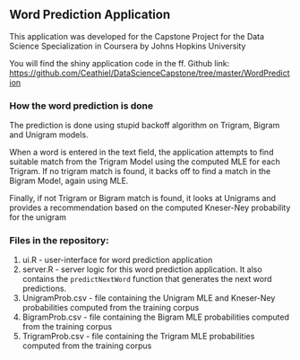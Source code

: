 ## Word Prediction Application

This application was developed for the Capstone Project for the Data Science Specialization in Coursera by Johns Hopkins University

You will find the shiny application code in the ff. Github link:
https://github.com/Ceathiel/DataScienceCapstone/tree/master/WordPrediction

### How the word prediction is done

The prediction is done using stupid backoff algorithm on Trigram, Bigram and Unigram models.

When a word is entered in the text field, the application attempts to find suitable match from the Trigram Model using the computed MLE for each Trigram. If no trigram match is found, it backs off to find a match in the Bigram Model, again using MLE.

Finally, if not Trigram or Bigram match is found, it looks at Unigrams and provides a recommendation based on the computed Kneser-Ney probability for the unigram

### Files in the repository:

1. ui.R - user-interface for word prediction application
2. server.R - server logic for this word prediction application. It also contains the `predictNextWord` function that generates the next word predictions.
3. UnigramProb.csv - file containing the Unigram MLE and Kneser-Ney probabilities computed from the training corpus
4. BigramProb.csv - file containing the Bigram MLE probabilities computed from the training corpus
4. TrigramProb.csv - file containing the Trigram MLE probabilities computed from the training corpus

